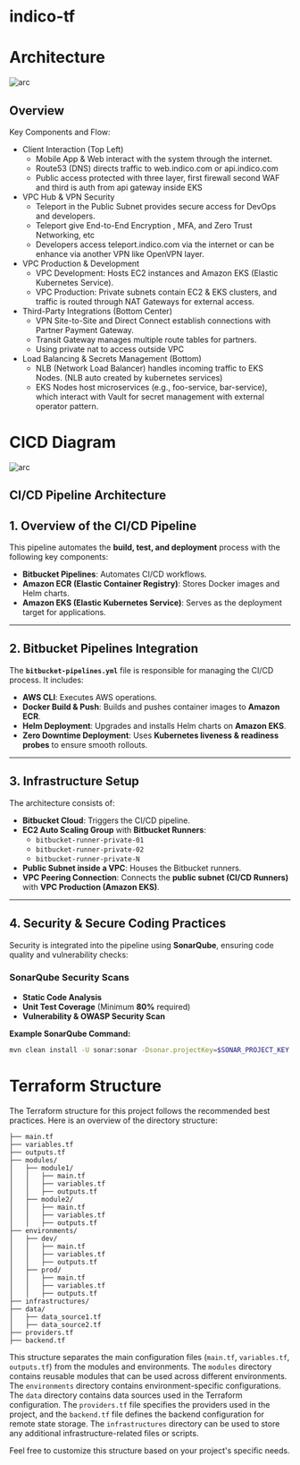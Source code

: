 # indico-tf

# Architecture
![arc](https://raw.githubusercontent.com/mfisya/indico-tf/refs/heads/master/doc/arch.png)

## Overview

Key Components and Flow:
- Client Interaction (Top Left)
    - Mobile App & Web interact with the system through the internet.
    - Route53 (DNS) directs traffic to web.indico.com or api.indico.com
    - Public access protected with three layer, first firewall second WAF and third is auth from api gateway inside EKS
- VPC Hub & VPN Security
    - Teleport in the Public Subnet provides secure access for DevOps and developers.
    - Teleport give End-to-End Encryption , MFA, and Zero Trust Networking, etc
    - Developers access teleport.indico.com via the internet or can be enhance via another VPN like OpenVPN layer.
- VPC Production & Development
    - VPC Development: Hosts EC2 instances and Amazon EKS (Elastic Kubernetes Service).
    - VPC Production: Private subnets contain EC2 & EKS clusters, and traffic is routed through NAT Gateways for external access.
- Third-Party Integrations (Bottom Center)
    - VPN Site-to-Site and Direct Connect establish connections with Partner Payment Gateway.
    - Transit Gateway manages multiple route tables for partners.
    - Using private nat to access outside VPC
- Load Balancing & Secrets Management (Bottom)
    - NLB (Network Load Balancer) handles incoming traffic to EKS Nodes. (NLB auto created by kubernetes services)
    - EKS Nodes host microservices (e.g., foo-service, bar-service), which interact with Vault for secret management with external operator pattern.

# CICD Diagram
![arc](https://raw.githubusercontent.com/mfisya/indico-tf/refs/heads/main/doc/cicd.png)

## CI/CD Pipeline Architecture

## 1. Overview of the CI/CD Pipeline
This pipeline automates the **build, test, and deployment** process with the following key components:

- **Bitbucket Pipelines**: Automates CI/CD workflows.
- **Amazon ECR (Elastic Container Registry)**: Stores Docker images and Helm charts.
- **Amazon EKS (Elastic Kubernetes Service)**: Serves as the deployment target for applications.

---

## 2. Bitbucket Pipelines Integration
The **`bitbucket-pipelines.yml`** file is responsible for managing the CI/CD process. It includes:

- **AWS CLI**: Executes AWS operations.
- **Docker Build & Push**: Builds and pushes container images to **Amazon ECR**.
- **Helm Deployment**: Upgrades and installs Helm charts on **Amazon EKS**.
- **Zero Downtime Deployment**: Uses **Kubernetes liveness & readiness probes** to ensure smooth rollouts.

---

## 3. Infrastructure Setup
The architecture consists of:

- **Bitbucket Cloud**: Triggers the CI/CD pipeline.
- **EC2 Auto Scaling Group** with **Bitbucket Runners**:
  - `bitbucket-runner-private-01`
  - `bitbucket-runner-private-02`
  - `bitbucket-runner-private-N`
- **Public Subnet inside a VPC**: Houses the Bitbucket runners.
- **VPC Peering Connection**: Connects the **public subnet (CI/CD Runners)** with **VPC Production (Amazon EKS)**.

---

## 4. Security & Secure Coding Practices
Security is integrated into the pipeline using **SonarQube**, ensuring code quality and vulnerability checks:

### **SonarQube Security Scans**
- **Static Code Analysis**
- **Unit Test Coverage** (Minimum **80%** required)
- **Vulnerability & OWASP Security Scan**

**Example SonarQube Command:**
```sh
mvn clean install -U sonar:sonar -Dsonar.projectKey=$SONAR_PROJECT_KEY -Dsonar.host.url=$SONAR_HOST_URL
```

# Terraform Structure
The Terraform structure for this project follows the recommended best practices. Here is an overview of the directory structure:

```
├── main.tf
├── variables.tf
├── outputs.tf
├── modules/
│   ├── module1/
│   │   ├── main.tf
│   │   ├── variables.tf
│   │   ├── outputs.tf
│   ├── module2/
│   │   ├── main.tf
│   │   ├── variables.tf
│   │   ├── outputs.tf
├── environments/
│   ├── dev/
│   │   ├── main.tf
│   │   ├── variables.tf
│   │   ├── outputs.tf
│   ├── prod/
│   │   ├── main.tf
│   │   ├── variables.tf
│   │   ├── outputs.tf
├── infrastructures/
├── data/
│   ├── data_source1.tf
│   ├── data_source2.tf
├── providers.tf
├── backend.tf
```

This structure separates the main configuration files (`main.tf`, `variables.tf`, `outputs.tf`) from the modules and environments. The `modules` directory contains reusable modules that can be used across different environments. The `environments` directory contains environment-specific configurations. The `data` directory contains data sources used in the Terraform configuration. The `providers.tf` file specifies the providers used in the project, and the `backend.tf` file defines the backend configuration for remote state storage. The `infrastructures` directory can be used to store any additional infrastructure-related files or scripts.


Feel free to customize this structure based on your project's specific needs.
